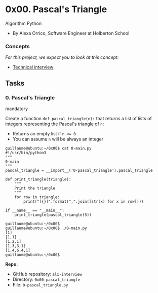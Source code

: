 # 0x00. Pascal's Triangle

Algorithm Python

- By Alexa Orrico, Software Engineer at Holberton School

### Concepts

_For this project, we expect you to look at this concept:_

- [Technical interview](https://alx-intranet.hbtn.io/concepts/100005)

## Tasks

### 0\. Pascal's Triangle

mandatory

Create a function `def pascal_triangle(n):` that returns a list of lists of integers representing the Pascal's triangle of `n`:

- Returns an empty list if `n <= 0`
- You can assume `n` will be always an integer

```
guillaume@ubuntu:~/0x00$ cat 0-main.py
#!/usr/bin/python3
"""
0-main
"""
pascal_triangle = __import__('0-pascal_triangle').pascal_triangle

def print_triangle(triangle):
    """
    Print the triangle
    """
    for row in triangle:
        print("[{}]".format(",".join([str(x) for x in row])))

if __name__ == "__main__":
    print_triangle(pascal_triangle(5))

guillaume@ubuntu:~/0x00$
guillaume@ubuntu:~/0x00$ ./0-main.py
[1]
[1,1]
[1,2,1]
[1,3,3,1]
[1,4,6,4,1]
guillaume@ubuntu:~/0x00$
```

**Repo:**

- GitHub repository: `alx-interview`
- Directory: `0x00-pascal_triangle`
- File: `0-pascal_triangle.py`

